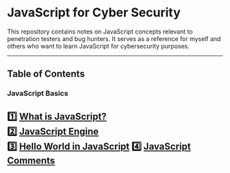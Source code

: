 # JavaScript for Cyber Security

This repository contains notes on JavaScript concepts relevant to penetration testers and bug hunters. It serves as a reference for myself and others who want to learn JavaScript for cybersecurity purposes.

---
## Table of Contents

### JavaScript Basics
1️⃣ [What is JavaScript?](what-is-JavaScript.md)  
2️⃣ [JavaScript Engine](JavaScript-Engine.md)  
3️⃣ [Hello World in JavaScript](Hello-world.md)
4️⃣ [JavaScript Comments](JS-Comments.md)
---
